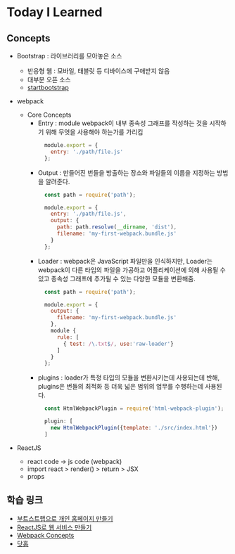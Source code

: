 # Today I Learned  
## Concepts  
- Bootstrap : 라이브러리를 모아놓은 소스  
  - 반응형 웹 : 모바일, 태블릿 등 디바이스에 구애받지 않음  
  - 대부분 오픈 소스  
  - [startbootstrap](https://startbootstrap.com/template-categories/all/)  

- webpack  
  - Core Concepts  
    - Entry : module webpack이 내부 종속성 그래프를 작성하는 것을 시작하기 위해 무엇을 사용해야 하는가를 가리킴  
      ```js  
        module.export = {
          entry: './path/file.js'
        };  
      ```  
    - Output : 만들어진 번들을 방출하는 장소와 파일들의 이름을 지정하는 방법을 알려준다.  
      ```js  
        const path = require('path');

        module.export = {
          entry: './path/file.js',
          output: {
            path: path.resolve(__dirname, 'dist'),
            filename: 'my-first-webpack.bundle.js'
          }
        };  
      ```  
    - Loader : webpack은 JavaScript 파일만을 인식하지만, Loader는 webpack이 다른 타입의 파일을 가공하고 어플리케이션에 의해 사용될 수 있고 종속성 그래프에 추가될 수 있는 다양한 모듈을 변환해줌.  
      ```js  
        const path = require('path');

        module.export = {
          output: {
            filename: 'my-first-webpack.bundle.js'
          },
          module {
            rule: [
              { test: /\.txt$/, use:'raw-loader'}
            ]
          }
        };
      ```  
    - plugins : loader가 특정 타입의 모듈을 변환시키는데 사용되는데 반해, plugins은 번들의 최적화 등 더욱 넓은 범위의 업무를 수행하는데 사용된다.  
      ```js  
        const HtmlWebpackPlugin = require('html-webpack-plugin');

      ```  
      ```js  
        plugin: [
          new HtmlWebpackPlugin({template: './src/index.html'})
        ]  
      ```  
- ReactJS  
  - react code -> js code (webpack)  
  - import react > render() > return > JSX  
  - props  

## 학습 링크  
 - [부트스트랩으로 개인 홈페이지 만들기](https://www.inflearn.com/course/%EB%B6%80%ED%8A%B8%EC%8A%A4%ED%8A%B8%EB%9E%A9%EC%9C%BC%EB%A1%9C-%EA%B0%9C%EC%9D%B8-%ED%99%88%ED%8E%98%EC%9D%B4%EC%A7%80-%EB%A7%8C%EB%93%A4%EA%B8%B0/)  
 - [ReactJS로 웹 서비스 만들기](https://www.inflearn.com/course/reactjs-web/)  
 - [Webpack Concepts](https://webpack.js.org/concepts/)  
 - [닷홈](http://dothome.co.kr)  
